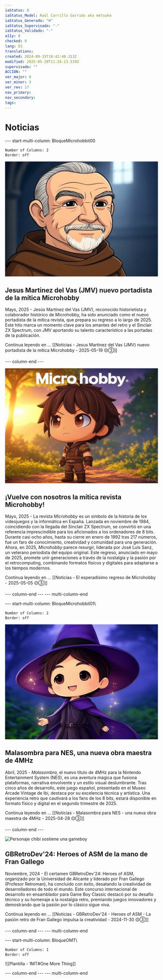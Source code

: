 ```yaml
---
iaStatus: 8
iaStatus_Model: Raúl Carrillo Garrido aka metsuke
iaStatus_Generado: "H"
iaStatus_Supervisado: "-"
iaStatus_Validado: "-"
a11y: 0
checked: 0
lang: ES
translations: 
created: 2024-09-15T10:42:40.313Z
modified: 2025-05-20T11:26:13.519Z
supervisado: ""
ACCION: ""
ver_major: 0
ver_minor: 3
ver_rev: 17
nav_primary: 
nav_secondary: 
tags:
---
```

# Noticias


--- start-multi-column: BloqueMicrohobbit00
```column-settings  
Number of Columns: 2
Border: off
```
 
![Retrato Chibi de Sean Connery representando La Abadia del Crimen y los dibujos de JMV](_resources/76a34773f7b6951427dea70e04fc75eb_MD5.jpeg)
## Jesus Martinez del Vas (JMV) nuevo portadista de la mítica Microhobby

Mayo, 2025 - Jesús Martínez del Vas (JMV), reconocido historietista y colaborador histórico de Microhobby, ha sido anunciado como el nuevo portadista de la mítica revista, que prepara su regreso a lo largo de 2025. Este hito marca un momento clave para los amantes del retro y el Sinclair ZX Spectrum, con JMV aportando su talento característico a las portadas de la publicación.

Continua leyendo en ... [[Noticias - Jesus Martinez del Vas (JMV) nuevo portadista de la mítica Microhobby - 2025-05-19 🟡③]]

--- column-end ---

![Personaje Chibi disfrutando de la revista Microhobby debido a su vuelta](_resources/044f53f89f799a5e3fcf6eeb85c5b953_MD5.jpeg)
## ¡Vuelve con nosotros la mítica revista Microhobby!

Mayo, 2025 - La revista _Microhobby_ es un símbolo de la historia de los videojuegos y la informática en España. Lanzada en noviembre de 1984, coincidiendo con la llegada del Sinclair ZX Spectrum, se convirtió en una referencia imprescindible para los aficionados a los ordenadores de 8 bits. Durante casi ocho años, hasta su cierre en enero de 1992 tras 217 números, fue un faro de conocimiento, creatividad y comunidad para una generación. Ahora, en 2025, _Microhobby_ parece resurgir, liderada por José Luis Sanz, un veterano periodista del equipo original. Este regreso, anunciado en mayo de 2025, promete unir generaciones a través de la nostalgia y la pasión por el retrocomputing, combinando formatos físicos y digitales para adaptarse a los tiempos modernos.

Continua leyendo en ... [[Noticias - El esperadísimo regreso de Microhobby - 2025-05-05 🟡③]]
 
--- column-end ---
--- multi-column-end


--- start-multi-column: BloqueMicrohobbit01\
```column-settings  
Number of Columns: 2
Border: off
```


![Malasombra imaginado como personaje Chibi](_resources/57291295564b8a13ae60f4d4473ee699_MD5.jpeg)
## Malasombra para NES, una nueva obra maestra de 4MHz

Abril, 2025 - _Malasombra_, el nuevo título de 4MHz para la Nintendo Entertainment System (NES), es una aventura mágica que fusiona plataformas, narrativa envolvente y un estilo visual deslumbrante. Tras cinco años de desarrollo, este juego español, presentado en el Museo Arcade Vintage de Ibi, destaca por su excelencia técnica y artística. Una experiencia retro que cautivará a los fans de los 8 bits, estará disponible en formato físico y digital en el segundo trimestre de 2025.

Continua leyendo en ... [[Noticias - Malasombra para NES - una nueva obra maestra de 4MHz - 2025-04-28 🟡③]]

 --- column-end ---

![Personaje chibi sostiene una gameboy](9A24A48E-7CE5-4230-AA6C-1082770087AB.jpeg)
## GBRetroDev'24: Heroes of ASM de la mano de Fran Gallego

Noviembre, 2024 - El certamen GBRetroDev'24: Heroes of ASM, organizado por la Universidad de Alicante y liderado por Fran Gallego (Profesor Retroman), ha concluido con éxito, desatando la creatividad de desarrolladores de todo el mundo. Este concurso internacional de desarrollo en ensamblador para Game Boy Classic destacó por su desafío técnico y su homenaje a la nostalgia retro, premiando juegos innovadores y demostrando que la pasión por lo clásico sigue viva.

Continua leyendo en ... [[Noticias - GBRetroDev'24 - Heroes of ASM - La pasión retro de Fran Gallego impulsa la creatividad - 2024-11-30 🟡③]]

 --- column-end ---
--- multi-column-end

--- start-multi-column: BloqueOMT\
```column-settings  
Number of Columns: 1
Border: off
```

![[Plantilla - 1MT#One More Thing]]

 --- column-end ---
--- multi-column-end



